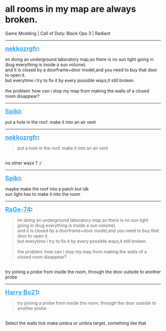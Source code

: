 # all rooms in my map are always broken.
Game Modding | Call of Duty: Black Ops 3 | Radiant

---
<strong style="font-size: 1.4em;"><span style="text-decoration: underline;text-decoration-color: #34a7f9;"><span style="color:#34a7f9;">nekkozrgfr</span></span>:</strong>

<p>im doing an underground laboratory map,so there is no sun light going in (bug everything is inside a sun volume).<br />and it is closed by a doorframe+door model,and you need to buy that door to open it.<br />but everytime i try to fix it by every possible ways,it still broken.<br /><br />the problem: how can i stop my map from making the walls of a closed room disappear?</p>

---
<strong style="font-size: 1.4em;"><span style="text-decoration: underline;text-decoration-color: #34a7f9;"><span style="color:#34a7f9;">Spiki</span></span>:</strong>

<p>put a hole in the roof. make it into an air vent</p>

---
<strong style="font-size: 1.4em;"><span style="text-decoration: underline;text-decoration-color: #34a7f9;"><span style="color:#34a7f9;">nekkozrgfr</span></span>:</strong>

<p><blockquote>put a hole in the roof. make it into an air vent<br /></blockquote><br />no other ways ? :/</p>

---
<strong style="font-size: 1.4em;"><span style="text-decoration: underline;text-decoration-color: #34a7f9;"><span style="color:#34a7f9;">Spiki</span></span>:</strong>

<p>maybe make the roof into a patch but idk<br />sun light has to make it into the room</p>

---
<strong style="font-size: 1.4em;"><span style="text-decoration: underline;text-decoration-color: #34a7f9;"><span style="color:#34a7f9;">RaGe-74</span></span>:</strong>

<p><blockquote>im doing an underground laboratory map,so there is no sun light going in (bug everything is inside a sun volume).<br />and it is closed by a doorframe+door model,and you need to buy that door to open it.<br />but everytime i try to fix it by every possible ways,it still broken.<br /><br />the problem: how can i stop my map from making the walls of a closed room disappear?<br /></blockquote><br />try joining a probe from inside the room, through the door outside to another probe</p>

---
<strong style="font-size: 1.4em;"><span style="text-decoration: underline;text-decoration-color: #34a7f9;"><span style="color:#34a7f9;">Harry Bo21</span></span>:</strong>

<p><blockquote>try joining a probe from inside the room, through the door outside to another probe<br /></blockquote><br />Select the walls tick make umbra or umbra target, something like that</p>
